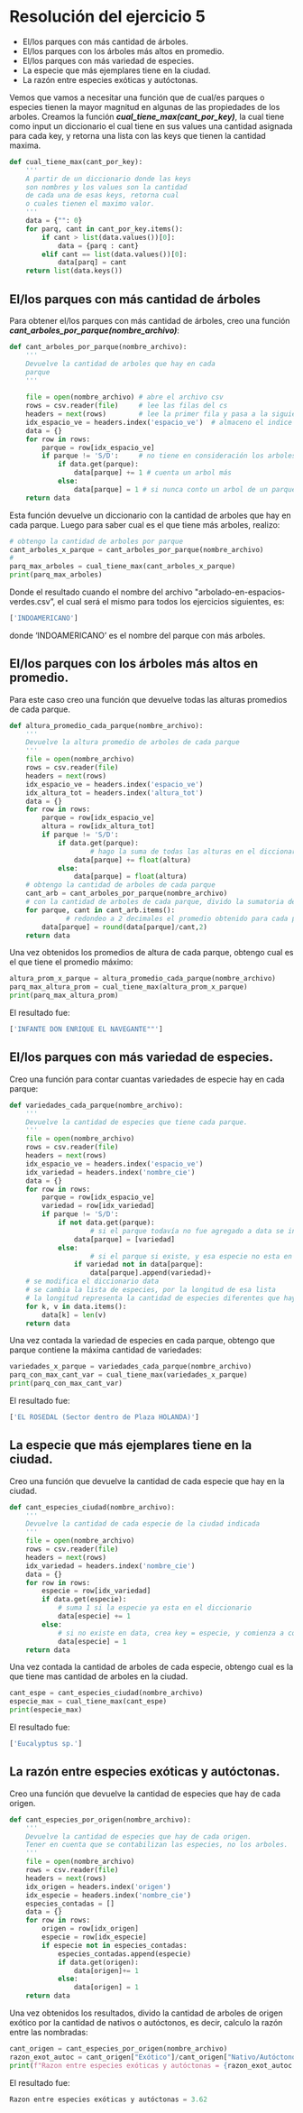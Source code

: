 # Resolución del ejercicio 5

- El/los parques con más cantidad de árboles.
- El/los parques con los árboles más altos en promedio.
- El/los parques con más variedad de especies.
- La especie que más ejemplares tiene en la ciudad.
- La razón entre especies exóticas y autóctonas.

Vemos que vamos a necesitar una función que de cual/es parques o especies tienen la mayor magnitud en algunas de las propiedades de los arboles. Creamos la función ***cual_tiene_max(cant_por_key)***, la cual tiene como input un diccionario el cual tiene en sus values una cantidad asignada para cada key, y retorna una lista con las keys que tienen la cantidad maxima.

```python
def cual_tiene_max(cant_por_key):
    '''
    A partir de un diccionario donde las keys 
    son nombres y los values son la cantidad 
    de cada una de esas keys, retorna cual
    o cuales tienen el maximo valor.
    '''
    data = {"": 0}
    for parq, cant in cant_por_key.items():
        if cant > list(data.values())[0]:
            data = {parq : cant}
        elif cant == list(data.values())[0]:
            data[parq] = cant
    return list(data.keys())
```

## **El/los parques con más cantidad de árboles**

Para obtener el/los parques con más cantidad de árboles, creo una función ***cant_arboles_por_parque(nombre_archivo)***: 

```python
def cant_arboles_por_parque(nombre_archivo):
    '''
    Devuelve la cantidad de arboles que hay en cada 
    parque
    '''
    
    file = open(nombre_archivo) # abre el archivo csv
    rows = csv.reader(file)     # lee las filas del cs
    headers = next(rows)        # lee la primer fila y pasa a la siguiente
    idx_espacio_ve = headers.index('espacio_ve')  # almaceno el indice donde en las filas se encuentra el nombre del parque
    data = {}
    for row in rows:
        parque = row[idx_espacio_ve]
        if parque != 'S/D':     # no tiene en consideración los arboles que no tienen definido a que parque pertenecen
            if data.get(parque):
                data[parque] += 1 # cuenta un arbol más
            else:
                data[parque] = 1 # si nunca conto un arbol de un parque, inicializa en 1
    return data
```

Esta función devuelve un diccionario con la cantidad de arboles que hay en cada parque. Luego para saber cual es el que tiene más arboles, realizo:

```python
# obtengo la cantidad de arboles por parque
cant_arboles_x_parque = cant_arboles_por_parque(nombre_archivo)
# 
parq_max_arboles = cual_tiene_max(cant_arboles_x_parque)
print(parq_max_arboles)
```

Donde el resultado cuando el nombre del archivo  "arbolado-en-espacios-verdes.csv”, el cual será el mismo para todos los ejercicios siguientes, es:

```bash
['INDOAMERICANO']
```

donde ‘INDOAMERICANO’ es el nombre del parque con más arboles.

## El/los parques con los árboles más altos en promedio.

Para este caso creo una función que devuelve todas las alturas promedios de cada parque.

```python
def altura_promedio_cada_parque(nombre_archivo):
    '''
    Devuelve la altura promedio de arboles de cada parque
    '''
    file = open(nombre_archivo)
    rows = csv.reader(file)
    headers = next(rows)
    idx_espacio_ve = headers.index('espacio_ve')
    idx_altura_tot = headers.index('altura_tot')
    data = {}
    for row in rows:
        parque = row[idx_espacio_ve]
        altura = row[idx_altura_tot]
        if parque != 'S/D':
            if data.get(parque):
		            # hago la suma de todas las alturas en el diccionario
                data[parque] += float(altura)
            else:
                data[parque] = float(altura)
    # obtengo la cantidad de arboles de cada parque
    cant_arb = cant_arboles_por_parque(nombre_archivo)
    # con la cantidad de arboles de cada parque, divido la sumatoria de las alturas y obtengo el promedio
    for parque, cant in cant_arb.items():
			  # redondeo a 2 decimales el promedio obtenido para cada parque
        data[parque] = round(data[parque]/cant,2)
    return data
```

Una vez obtenidos los promedios de altura de cada parque, obtengo cual es el que tiene el promedio máximo:

```python
altura_prom_x_parque = altura_promedio_cada_parque(nombre_archivo)
parq_max_altura_prom = cual_tiene_max(altura_prom_x_parque)
print(parq_max_altura_prom)
```

El resultado fue:

```python
['INFANTE DON ENRIQUE EL NAVEGANTE""']
```

## El/los parques con más variedad de especies.

Creo una función para contar cuantas variedades de especie hay en cada parque:

```python
def variedades_cada_parque(nombre_archivo):
    '''
    Devuelve la cantidad de especies que tiene cada parque.
    '''
    file = open(nombre_archivo)
    rows = csv.reader(file)
    headers = next(rows)
    idx_espacio_ve = headers.index('espacio_ve')
    idx_variedad = headers.index('nombre_cie')
    data = {}
    for row in rows:
        parque = row[idx_espacio_ve]
        variedad = row[idx_variedad]
        if parque != 'S/D': 
            if not data.get(parque):
		            # si el parque todavía no fue agregado a data se inicia una lista la variedad de esa especie
                data[parque] = [variedad]
            else:
		            # si el parque si existe, y esa especie no esta en la lista, se agrega
                if variedad not in data[parque]:
                    data[parque].append(variedad)+
    # se modifica el diccionario data
    # se cambia la lista de especies, por la longitud de esa lista
    # la longitud representa la cantidad de especies diferentes que hay en ese parque
    for k, v in data.items():
        data[k] = len(v)
    return data
```

Una vez contada la variedad de especies en cada parque, obtengo que parque contiene la máxima cantidad de variedades:

```python
variedades_x_parque = variedades_cada_parque(nombre_archivo)
parq_con_max_cant_var = cual_tiene_max(variedades_x_parque)
print(parq_con_max_cant_var)
```

El resultado fue:

```python
['EL ROSEDAL (Sector dentro de Plaza HOLANDA)']
```

## La especie que más ejemplares tiene en la ciudad.

Creo una función que devuelve la cantidad de cada especie que hay en la ciudad.

```python
def cant_especies_ciudad(nombre_archivo):
    '''
    Devuelve la cantidad de cada especie de la ciudad indicada
    '''
    file = open(nombre_archivo)
    rows = csv.reader(file)
    headers = next(rows)
    idx_variedad = headers.index('nombre_cie')
    data = {}
    for row in rows:
        especie = row[idx_variedad]
        if data.get(especie):
	        # suma 1 si la especie ya esta en el diccionario
            data[especie] += 1
        else:
	        # si no existe en data, crea key = especie, y comienza a contar en 1
            data[especie] = 1
    return data
```

Una vez contada la cantidad de arboles de cada especie, obtengo cual es la que tiene mas cantidad de arboles en la ciudad.

```python
cant_espe = cant_especies_ciudad(nombre_archivo)
especie_max = cual_tiene_max(cant_espe)
print(especie_max)
```

El resultado fue:

```python
['Eucalyptus sp.']
```

## La razón entre especies exóticas y autóctonas.

Creo una función que devuelve la cantidad de especies que hay de cada origen.

```python
def cant_especies_por_origen(nombre_archivo):
    '''
    Devuelve la cantidad de especies que hay de cada origen.
    Tener en cuenta que se contabilizan las especies, no los arboles.
    '''
    file = open(nombre_archivo)
    rows = csv.reader(file)
    headers = next(rows)
    idx_origen = headers.index('origen')
    idx_especie = headers.index('nombre_cie')
    especies_contadas = []
    data = {}
    for row in rows:
        origen = row[idx_origen]
        especie = row[idx_especie]
        if especie not in especies_contadas:
            especies_contadas.append(especie)
            if data.get(origen):
                data[origen]+= 1
            else:
                data[origen] = 1
    return data
```

Una vez obtenidos los resultados, divido la cantidad de arboles de origen exótico por la cantidad de nativos o autóctonos, es decir, calculo la razón entre las nombradas: 

```python
cant_origen = cant_especies_por_origen(nombre_archivo)
razon_exot_autoc = cant_origen["Exótico"]/cant_origen["Nativo/Autóctono"]
print(f"Razon entre especies exóticas y autóctonas = {razon_exot_autoc:.2f}")
```

El resultado fue:

```python
Razon entre especies exóticas y autóctonas = 3.62
```